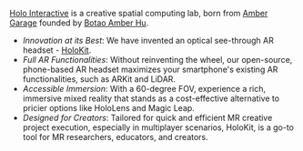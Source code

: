  [Holo Interactive](https://holoi.com) is a creative spatial computing lab, born from [Amber Garage](https://ambergarage.com) founded by [Botao Amber Hu](https://botao.hu).

* *Innovation at its Best*: We have invented an optical see-through AR headset - [HoloKit](https://holokit.io).
* *Full AR Functionalities*: Without reinventing the wheel, our open-source, phone-based AR headset maximizes your smartphone's existing AR functionalities, such as ARKit and LiDAR.
* *Accessible Immersion*: With a 60-degree FOV, experience a rich, immersive mixed reality that stands as a cost-effective alternative to pricier options like HoloLens and Magic Leap.
* *Designed for Creators*: Tailored for quick and efficient MR creative project execution, especially in multiplayer scenarios, HoloKit, is a go-to tool for MR researchers, educators, and creators.
